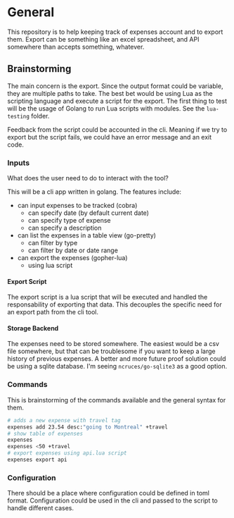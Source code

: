 
# General

This repository is to help keeping track of
expenses account and to export them. Export can be
something like an excel spreadsheet, and API
somewhere than accepts something, whatever.

## Brainstorming

The main concern is the export. Since the output
format could be variable, they are multiple paths
to take. The best bet would be using Lua as the
scripting language and execute a script for the
export. The first thing to test will be the usage
of Golang to run Lua scripts with modules. See the
`lua-testing` folder.

Feedback from the script could be accounted in the
cli. Meaning if we try to export but the script
fails, we could have an error message and an exit
code.

### Inputs

What does the user need to do to interact with the
tool?

This will be a cli app written in golang. The
features include:

- can input expenses to be tracked (cobra)
    * can specify date (by default current date)
    * can specify type of expense
    * can specify a description
- can list the expenses in a table view (go-pretty)
    * can filter by type
    * can filter by date or date range
- can export the expenses (gopher-lua)
    * using lua script

#### Export Script

The export script is a lua script that will be
executed and handled the responsability of
exporting that data. This decouples the specific
need for an export path from the cli tool.

#### Storage Backend

The expenses need to be stored somewhere. The
easiest would be a csv file somewhere, but that
can be troublesome if you want to keep a large
history of previous expenses. A better and more
future proof solution could be using a sqlite
database. I'm seeing `ncruces/go-sqlite3` as a
good option. 

### Commands

This is brainstorming of the commands available
and the general syntax for them.

```bash
# adds a new expense with travel tag
expenses add 23.54 desc:"going to Montreal" +travel
# show table of expenses
expenses
expenses <50 +travel
# export expenses using api.lua script
expenses export api
```

### Configuration

There should be a place where configuration could
be defined in toml format. Configuration could be
used in the cli and passed to the script to handle
different cases.

